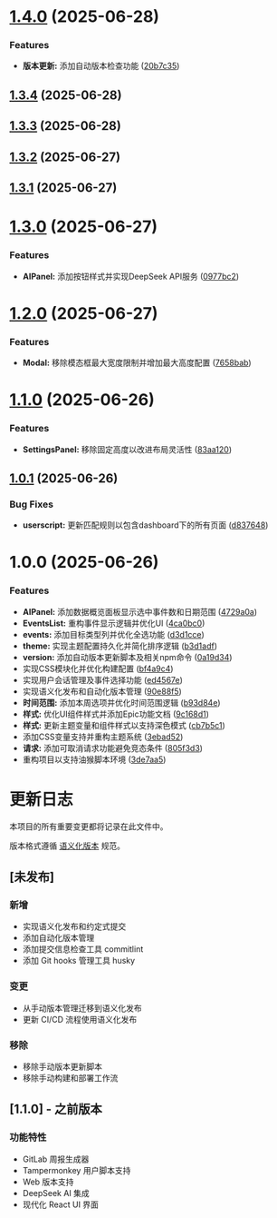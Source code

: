 # [1.4.0](https://github.com/imzusheng/tm_gitlabWeeklyReport/compare/v1.3.4...v1.4.0) (2025-06-28)


### Features

* **版本更新:** 添加自动版本检查功能 ([20b7c35](https://github.com/imzusheng/tm_gitlabWeeklyReport/commit/20b7c35ecbd6a0adbbdde15329119379f81c0ceb))

## [1.3.4](https://github.com/imzusheng/tm_gitlabWeeklyReport/compare/v1.3.3...v1.3.4) (2025-06-28)

## [1.3.3](https://github.com/imzusheng/tm_gitlabWeeklyReport/compare/v1.3.2...v1.3.3) (2025-06-28)

## [1.3.2](https://github.com/imzusheng/tm_gitlabWeeklyReport/compare/v1.3.1...v1.3.2) (2025-06-27)

## [1.3.1](https://github.com/imzusheng/tm_gitlabWeeklyReport/compare/v1.3.0...v1.3.1) (2025-06-27)

# [1.3.0](https://github.com/imzusheng/tm_gitlabWeeklyReport/compare/v1.2.0...v1.3.0) (2025-06-27)


### Features

* **AIPanel:** 添加按钮样式并实现DeepSeek API服务 ([0977bc2](https://github.com/imzusheng/tm_gitlabWeeklyReport/commit/0977bc284cd4c582397400dce5f7f8a773ddbaca))

# [1.2.0](https://github.com/imzusheng/tm_gitlabWeeklyReport/compare/v1.1.0...v1.2.0) (2025-06-27)


### Features

* **Modal:** 移除模态框最大宽度限制并增加最大高度配置 ([7658bab](https://github.com/imzusheng/tm_gitlabWeeklyReport/commit/7658bab42051f9d58af04cb380ad489e48725515))

# [1.1.0](https://github.com/imzusheng/tm_gitlabWeeklyReport/compare/v1.0.1...v1.1.0) (2025-06-26)


### Features

* **SettingsPanel:** 移除固定高度以改进布局灵活性 ([83aa120](https://github.com/imzusheng/tm_gitlabWeeklyReport/commit/83aa12005f3a98ba41499b944d55a72063c846b6))

## [1.0.1](https://github.com/imzusheng/tm_gitlabWeeklyReport/compare/v1.0.0...v1.0.1) (2025-06-26)


### Bug Fixes

* **userscript:** 更新匹配规则以包含dashboard下的所有页面 ([d837648](https://github.com/imzusheng/tm_gitlabWeeklyReport/commit/d837648c07a15b659a98ef1abd0cba934cc5115a))

# 1.0.0 (2025-06-26)


### Features

* **AIPanel:** 添加数据概览面板显示选中事件数和日期范围 ([4729a0a](https://github.com/imzusheng/tm_gitlabWeeklyReport/commit/4729a0a971541ccf367e0fbfa02639f8f41fc693))
* **EventsList:** 重构事件显示逻辑并优化UI ([4ca0bc0](https://github.com/imzusheng/tm_gitlabWeeklyReport/commit/4ca0bc09b1a6ab7dccbd47cc5acf40dad3933a96))
* **events:** 添加目标类型列并优化全选功能 ([d3d1cce](https://github.com/imzusheng/tm_gitlabWeeklyReport/commit/d3d1cce8e43ae844eee88e3a5380613de0d6370d))
* **theme:** 实现主题配置持久化并简化排序逻辑 ([b3d1adf](https://github.com/imzusheng/tm_gitlabWeeklyReport/commit/b3d1adfb5fce01d31ebe27e60722e070f6ae43c6))
* **version:** 添加自动版本更新脚本及相关npm命令 ([0a19d34](https://github.com/imzusheng/tm_gitlabWeeklyReport/commit/0a19d348413eca40b9cd9458c7fe9545397673a4))
* 实现CSS模块化并优化构建配置 ([bf4a9c4](https://github.com/imzusheng/tm_gitlabWeeklyReport/commit/bf4a9c497b7191c9bee2f4a947d5cfa60f9e5f6b))
* 实现用户会话管理及事件选择功能 ([ed4567e](https://github.com/imzusheng/tm_gitlabWeeklyReport/commit/ed4567e19abfa1451b0cebbe4b6d7f3edeb6d922))
* 实现语义化发布和自动化版本管理 ([90e88f5](https://github.com/imzusheng/tm_gitlabWeeklyReport/commit/90e88f5daf2d1ff9765516d3d12d0f18e2e5b31e))
* **时间范围:** 添加本周选项并优化时间范围逻辑 ([b93d84e](https://github.com/imzusheng/tm_gitlabWeeklyReport/commit/b93d84e35058b4212c533688737993f260ac4c9c))
* **样式:** 优化UI组件样式并添加Epic功能文档 ([9c168d1](https://github.com/imzusheng/tm_gitlabWeeklyReport/commit/9c168d161f1f853a07c729178caa217c08da5931))
* **样式:** 更新主题变量和组件样式以支持深色模式 ([cb7b5c1](https://github.com/imzusheng/tm_gitlabWeeklyReport/commit/cb7b5c17a280dabb781bd87e692fdd3c1c066575))
* 添加CSS变量支持并重构主题系统 ([3ebad52](https://github.com/imzusheng/tm_gitlabWeeklyReport/commit/3ebad525e0f015383d30eaf7bf613e61dfbe1967))
* **请求:** 添加可取消请求功能避免竞态条件 ([805f3d3](https://github.com/imzusheng/tm_gitlabWeeklyReport/commit/805f3d33085761784fdaedf2e4bfd6084f18a77d))
* 重构项目以支持油猴脚本环境 ([3de7aa5](https://github.com/imzusheng/tm_gitlabWeeklyReport/commit/3de7aa5f5b7495677d6c8b1bf4412a713836cca2))

# 更新日志

本项目的所有重要变更都将记录在此文件中。

版本格式遵循 [语义化版本](https://semver.org/lang/zh-CN/) 规范。

## [未发布]

### 新增
- 实现语义化发布和约定式提交
- 添加自动化版本管理
- 添加提交信息检查工具 commitlint
- 添加 Git hooks 管理工具 husky

### 变更
- 从手动版本管理迁移到语义化发布
- 更新 CI/CD 流程使用语义化发布

### 移除
- 移除手动版本更新脚本
- 移除手动构建和部署工作流

## [1.1.0] - 之前版本

### 功能特性
- GitLab 周报生成器
- Tampermonkey 用户脚本支持
- Web 版本支持
- DeepSeek AI 集成
- 现代化 React UI 界面
